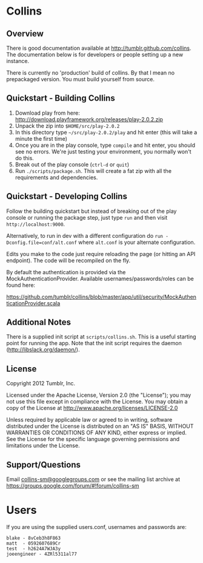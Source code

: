 # Collins

## Overview

There is good documentation available at http://tumblr.github.com/collins. The
documentation below is for developers or people setting up a new instance.

There is currently no 'production' build of collins. By that I mean no
prepackaged version. You must build yourself from source.

## Quickstart - Building Collins

 1. Download play from here: http://download.playframework.org/releases/play-2.0.2.zip
 2. Unpack the zip into `$HOME/src/play-2.0.2`
 3. In this directory type `~/src/play-2.0.2/play` and hit enter (this will take a minute the first time)
 4. Once you are in the play console, type `compile` and hit enter, you should see no errors. We're just testing your environment, you normally won't do this.
 5. Break out of the play console (`ctrl-d` or `quit`)
 6. Run `./scripts/package.sh`. This will create a fat zip with all the requirements and dependencies.

## Quickstart - Developing Collins

Follow the building quickstart but instead of breaking out of the play console
or running the package step, just type `run` and then visit `http://localhost:9000`.

Alternatively, to run in dev with a different configuration do
`run -Dconfig.file=conf/alt.conf` where `alt.conf` is your alternate configuration.

Edits you make to the code just require reloading the page (or hitting an API
endpoint). The code will be recompiled on the fly.

By default the authentication is provided via the MockAuthenticationProvider.
Available usernames/passwords/roles can be found here:

https://github.com/tumblr/collins/blob/master/app/util/security/MockAuthenticationProvider.scala

## Additional Notes

There is a supplied init script at `scripts/collins.sh`. This is a useful
starting point for running the app. Note that the init script requires the
daemon (http://libslack.org/daemon/).

## License

Copyright 2012 Tumblr, Inc.

Licensed under the Apache License, Version 2.0 (the "License");
you may not use this file except in compliance with the License.
You may obtain a copy of the License at http://www.apache.org/licenses/LICENSE-2.0

Unless required by applicable law or agreed to in writing, software
distributed under the License is distributed on an "AS IS" BASIS,
WITHOUT WARRANTIES OR CONDITIONS OF ANY KIND, either express or implied.
See the License for the specific language governing permissions and
limitations under the License.

## Support/Questions

Email collins-sm@googlegroups.com or see the mailing list archive at https://groups.google.com/forum/#!forum/collins-sm

# Users

If you are using the supplied users.conf, usernames and passwords are:

    blake - 8vCeb3h8F863
    matt  - 0592607689Cr
    test  - h2624A7WJA3y
    joeengineer - 4ZRl5311al77


